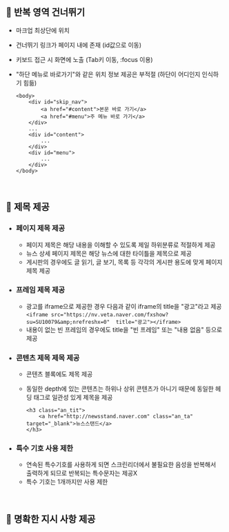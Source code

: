 ## 📍 반복 영역 건너뛰기
* 마크업 최상단에 위치
* 건너뛰기 링크가 페이지 내에 존재 (id값으로 이동)
* 키보드 접근 시 화면에 노출 (Tab키 이동, :focus 이용)
* "하단 메뉴로 바로가기"와 같은 위치 정보 제공은 부적절 (하단이 어디인지 인식하기 힘듦)

      <body>
          <div id="skip_nav">
              <a href="#content">본문 바로 가기</a>
              <a href="#menu">주 메뉴 바로 가기</a>
          </div>
          ...
          <div id="content">
              ...
          </div>
          <div id="menu">
              ...
          </div>
      </body>

<br>

## 📍 제목 제공

* ### 페이지 제목 제공
  - 페이지 제목은 해당 내용을 이해할 수 있도록 제일 하위분류로 적절하게 제공
  - 뉴스 상세 페이지 제목은 해당 뉴스에 대한 타이틀을 제목으로 제공
  - 게시판의 경우에도 글 읽기, 글 보기, 목록 등 각각의 게시판 용도에 맞게 페이지 제목 제공
 
* ### 프레임 제목 제공
  - 광고를 iframe으로 제공한 경우 다음과 같이 iframe의 title을 "광고"라고 제공<br>
    ``<iframe src="https://nv.veta.naver.com/fxshow?su=SU10079&amp;nrefreshx=0"  title="광고"></iframe>``
  - 내용이 없는 빈 프레임의 경우에도 title을 "빈 프레임" 또는 "내용 없음" 등으로 제공
 
* ### 콘텐츠 제목 제목 제공
  - 콘텐츠 블록에도 제목 제공
  - 동일한 depth에 있는 콘텐츠는 하위나 상위 콘텐츠가 아니기 때문에 동일한 헤딩 태그로 일관성 있게 제목을 제공

        <h3 class="an_tit">
            <a href="http://newsstand.naver.com" class="an_ta" target="_blank">뉴스스탠드</a>
        </h3>

* ### 특수 기호 사용 제한
  - 연속된 특수기호를 사용하게 되면 스크린리더에서 불필요한 음성을 반복해서 출력하게 되므로 반복되는 특수문자는 제공X
  - 특수 기호는 1개까지만 사용 제한
 
<br>

## 📍 명확한 지시 사항 제공
